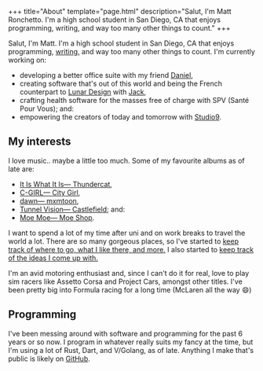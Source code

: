 +++
title="About"
template="page.html"
description="Salut, I'm Matt Ronchetto. I'm a high school student in San Diego, CA that enjoys programming, writing, and way too many other things to count."
+++

Salut, I'm Matt. I'm a high school student in San Diego, CA that enjoys programming, [writing,](/blog) and way too many other things to count. I'm currently working on:
- developing a better office suite with my friend [Daniel](https://cyckl.net),
- creating software that's out of this world and being the French counterpart to [Lunar Design](https://github.com/designbylunar) with [Jack](https://jackmerrill.com),
- crafting health software for the masses free of charge with SPV (Santé Pour Vous); and:
- empowering the creators of today and tomorrow with [Studio9](https://www.studioneuf.net).

## My interests
I love music.. maybe a little too much. Some of my favourite albums as of late are:
- [It Is What It Is— Thundercat](https://thundercat.bandcamp.com/album/it-is-what-it-is),
- [C-GIRL— City Girl](https://city-girl.bandcamp.com/album/c-girl),
- [dawn— mxmtoon](https://mxmtoon.bandcamp.com/album/dawn),
- [Tunnel Vision— Castlefield](https://castlefield.bandcamp.com/album/tunnel-vision-2); and:
- [Moe Moe— Moe Shop](https://moeshop.bandcamp.com/album/moe-moe).

I want to spend a lot of my time after uni and on work breaks to travel the world a lot. There are so many gorgeous places, so I've started to [keep track of where to go, what I like there, and more.](/intl) I also started to [keep track of the ideas I come up with.](/ideas)

I'm an avid motoring enthusiast and, since I can't do it for real, love to play sim racers like Assetto Corsa and Project Cars, amongst other titles. I've been pretty big into Formula racing for a long time (McLaren all the way :smile:)

## Programming
I've been messing around with software and programming for the past 6 years or so now. I program in whatever really suits my fancy at the time, but I'm using a lot of Rust, Dart, and V/Golang, as of late. Anything I make that's public is likely on [GitHub](https://github.com/doamatto).

